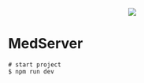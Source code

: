 <p align="center"><img src="./resources/Capture.PNG"></p>

# MedServer
```
# start project
$ npm run dev

```

